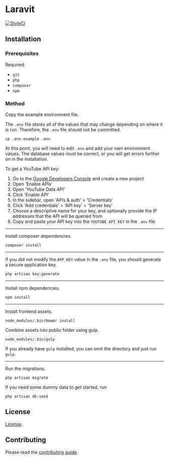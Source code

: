 # Laravit

[![StyleCI](https://styleci.io/repos/41639876/shield)](https://styleci.io/repos/41639876)

## Installation

### Prerequisites

Required:

- `git`
- `php`
- `composer`
- `npm`

### Method

Copy the example environment file.

The `.env` file stores all of the values that may change depending on where it is run. Therefore, the `.env` file should
not be committed.

```
cp .env.example .env
```

At this point, you will need to edit `.env` and add your own environment values. The database values must be correct, or
you will get errors further on in the installation.

To get a YouTube API key:

1. Go to the [Google Developers Console](https://console.developers.google.com/project) and create a new project
2. Open 'Enable APIs'
3. Open 'YouTube Data API'
4. Click 'Enable API'
5. In the sidebar, open 'APIs & auth' > 'Credentials'
6. Click 'Add credentials' > 'API key' > 'Server key'
7. Choose a descriptive name for your key, and optionally provide the IP addresses that the API will be queried from
8. Copy and paste your API key into the `YOUTUBE_API_KEY` in the `.env` file

---

Install composer dependencies.

```
composer install
```

---

If you did not modify the `APP_KEY` value in the `.env` file, you should generate a secure application key.

```
php artisan key:generate
```

---

Install npm dependencies.

```
npm install
```

---

Install frontend assets.

```
node_modules/.bin/bower install
```

Combine assets into public folder using gulp.

```
node_modules/.bin/gulp
```

If you already have `gulp` installed, you can omit the directory and just run `gulp`.

---

Run the migrations.

```
php artisan migrate
```

If you need some dummy data to get started, run

```
php artisan db:seed
```

## License

[License](LICENSE.md).

## Contributing

Please read the [contributing guide](CONTRIBUTING.md).
